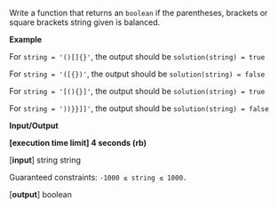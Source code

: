 Write a function that returns an `boolean` if the parentheses, brackets or square brackets string given is balanced. 

**Example**

For `string = '()[]{}'`, the output should be
`solution(string) = true`

For `string = '([{})'`, the output should be
`solution(string) = false`


For `string = '[(){}]'`, the output should be
`solution(string) = true`


For `string = '))}}]]'`, the output should be
`solution(string) = false`

**Input/Output**

**[execution time limit] 4 seconds (rb)**

[**input**] string string

Guaranteed constraints:
`-1000 ≤ string ≤ 1000.`

[**output**] boolean
